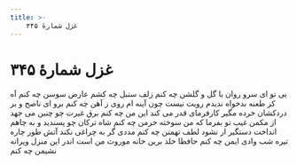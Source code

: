 ```yaml
---
title: >-
    غزل شمارهٔ ۳۴۵
---
```

# غزل شمارهٔ ۳۴۵

بی تو ای سرو روان با گل و گلشن چه کنم
زلف سنبل چه کشم عارض سوسن چه کنم
آه کز طعنه بدخواه ندیدم رویت
نیست چون آینه ام روی ز آهن چه کنم
برو ای ناصح و بر دردکشان خرده مگیر
کارفرمای قدر می کند این من چه کنم
برق غیرت چو چنین می جهد از مکمن غیب
تو بفرما که من سوخته خرمن چه کنم
شاه ترکان چو پسندید و به چاهم انداخت
دستگیر ار نشود لطف تهمتن چه کنم
مددی گر به چراغی نکند آتش طور
چاره تیره شب وادی ایمن چه کنم
حافظا خلد برین خانه موروث من است
اندر این منزل ویرانه نشیمن چه کنم
